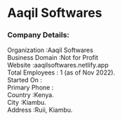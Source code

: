 # Aaqil Softwares

### Company Details:
Organization		:Aaqil Softwares \
Business Domain		:Not for Profit \
Website				:aaqilsoftwares.netlify.app \
Total Employees		: 1 (as of Nov 2022). \
Started On 			: \
Primary Phone		: \
Country				:Kenya.\
City				:Kiambu. \
Address				:Ruii, Kiambu.
